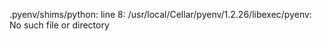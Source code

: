 .pyenv/shims/python: line 8: /usr/local/Cellar/pyenv/1.2.26/libexec/pyenv: No such file or directory